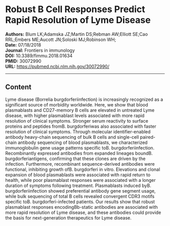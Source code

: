 # Robust B Cell Responses Predict Rapid Resolution of Lyme Disease

**Authors:** Blum LK;Adamska JZ;Martin DS;Rebman AW;Elliott SE;Cao RRL;Embers ME;Aucott JN;Soloski MJ;Robinson WH;  
**Date:** 07/18/2018  
**Journal:** Frontiers in immunology  
**DOI:** 10.3389/fimmu.2018.01634  
**PMID:** 30072990  
**URL:** https://pubmed.ncbi.nlm.nih.gov/30072990/

---

## Content

Lyme disease (Borrelia burgdorferiinfection) is increasingly recognized as a significant source of morbidity worldwide. Here, we show that blood plasmablasts and CD27-memory B cells are elevated in untreated Lyme disease, with higher plasmablast levels associated with more rapid resolution of clinical symptoms. Stronger serum reactivity to surface proteins and peptides fromB. burgdorferiwas also associated with faster resolution of clinical symptoms. Through molecular identifier-enabled antibody heavy-chain sequencing of bulk B cells and single-cell paired-chain antibody sequencing of blood plasmablasts, we characterized immunoglobulin gene usage patterns specific toB. burgdorferiinfection. Recombinantly expressed antibodies from expanded lineages boundB. burgdorferiantigens, confirming that these clones are driven by the infection. Furthermore, recombinant sequence-derived antibodies were functional, inhibiting growth ofB. burgdorferi in vitro. Elevations and clonal expansion of blood plasmablasts were associated with rapid return to health, while poor plasmablast responses were associated with a longer duration of symptoms following treatment. Plasmablasts induced byB. burgdorferiinfection showed preferential antibody gene segment usage, while bulk sequencing of total B cells revealed convergent CDR3 motifs specific toB. burgdorferi-infected patients. Our results show that robust plasmablast responses encodingBb-static antibodies are associated with more rapid resolution of Lyme disease, and these antibodies could provide the basis for next-generation therapeutics for Lyme disease.
